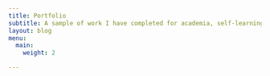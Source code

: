 ```yaml
---
title: Portfolio
subtitle: A sample of work I have completed for academia, self-learning, and fun &hearts;.
layout: blog
menu:
  main:
    weight: 2

---
```

